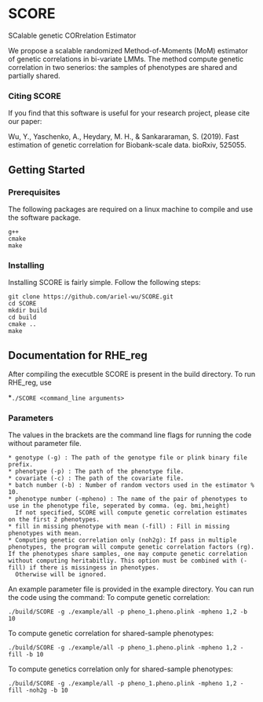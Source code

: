 # SCORE
SCalable genetic CORrelation Estimator


We propose a scalable randomized Method-of-Moments (MoM) estimator of genetic correlations in bi-variate LMMs. The method compute genetic correlation in two senerios: the samples of phenotypes are shared and partially shared. 

### Citing SCORE

If you find that this software is useful for your research project, 
please cite our paper: 

Wu, Y., Yaschenko, A., Heydary, M. H., & Sankararaman, S. (2019). Fast estimation of genetic correlation for Biobank-scale data. bioRxiv, 525055. 
## Getting Started

### Prerequisites
The following packages are required on a linux machine to compile and use the software package. 
```
g++
cmake
make
```

### Installing
Installing SCORE is fairly simple. Follow the following steps: 
```
git clone https://github.com/ariel-wu/SCORE.git
cd SCORE
mkdir build 
cd build
cmake .. 
make
```

## Documentation for RHE_reg

After compiling the executble SCORE is present in the build directory. 
To run RHE_reg, use

*``./SCORE <command_line arguments> ``

### Parameters

The values in the brackets are the command line flags for running the code without parameter file. 

```
* genotype (-g) : The path of the genotype file or plink binary file prefix.
* phenotype (-p) : The path of the phenotype file. 
* covariate (-c) : The path of the covariate file.
* batch number (-b) : Number of random vectors used in the estimator % 10. 
* phenotype number (-mpheno) : The name of the pair of phenotypes to use in the phenotype file, seperated by comma. (eg. bmi,height)
  If not specified, SCORE will compute genetic correlation estimates on the first 2 phenotypes. 
* fill in missing phenotype with mean (-fill) : Fill in missing phenotypes with mean. 
* Computing genetic correlation only (noh2g): If pass in multiple phenotypes, the program will compute genetic correlation factors (rg). If the phenotypes share samples, one may compute genetic correlation without computing heritabitliy. This option must be combined with (-fill) if there is missingess in phenotypes.  
  Otherwise will be ignored. 
```


An example parameter file is provided in the example directory. 
You can run the code using the command: 
To compute genetic correlation: 
```
./build/SCORE -g ./example/all -p pheno_1.pheno.plink -mpheno 1,2 -b 10 
```
To compute genetic correlation for shared-sample phenotypes: 
```
./build/SCORE -g ./example/all -p pheno_1.pheno.plink -mpheno 1,2 -fill -b 10
```
To compute genetics correlation only for shared-sample phenotypes: 
```
./build/SCORE -g ./example/all -p pheno_1.pheno.plink -mpheno 1,2 -fill -noh2g -b 10 
```

